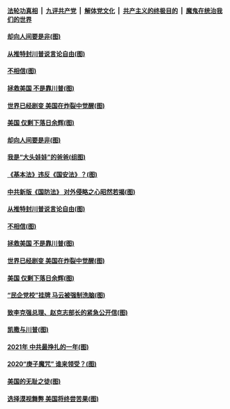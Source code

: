

####  [法轮功真相](../../../../basic/blob/master/README.md?t=01121431) &nbsp;|&nbsp; [九评共产党](../../../../9ping.md/blob/master/README.md?t=01121431) &nbsp;|&nbsp; [解体党文化](../../../../jtdwh.md/blob/master/README.md?t=01121431)  &nbsp;|&nbsp; [共产主义的终极目的](../../../../gczydzjmd.md/blob/master/README.md?t=01121431) &nbsp;|&nbsp; [魔鬼在统治我们的世界](../../../../mgztzwmdsj.md/blob/master/README.md?t=01121431) 

#### [却向人间要是非(图)](../pages/p4/958794.md?t=01121431) 

#### [从推特封川普说言论自由(图)](../pages/p4/958673.md?t=01121431) 

#### [不相信(图)](../pages/p4/958672.md?t=01121431) 

#### [拯救美国 不是靠川普(图)](../pages/p4/958693.md?t=01121431) 

#### [世界已经剧变 美国在炸裂中觉醒(图)](../pages/p4/958675.md?t=01121431) 

#### [美国 仅剩下落日余辉(图)](../pages/p4/958674.md?t=01121431) 


#### [却向人间要是非(图)](../pages/p4/958794.md?t=01121431) 

#### [我是“大头娃娃”的爸爸(组图)](../pages/p4/958788.md?t=01121431) 

#### [《基本法》违反《国安法》？(图)](../pages/p4/958787.md?t=01121431) 

#### [中共新版《国防法》 对外侵略之心昭然若揭(图)](../pages/p4/958786.md?t=01121431) 

#### [从推特封川普说言论自由(图)](../pages/p4/958673.md?t=01121431) 


#### [不相信(图)](../pages/p4/958672.md?t=01121431) 

#### [拯救美国 不是靠川普(图)](../pages/p4/958693.md?t=01121431) 

#### [世界已经剧变 美国在炸裂中觉醒(图)](../pages/p4/958675.md?t=01121431) 

#### [美国 仅剩下落日余辉(图)](../pages/p4/958674.md?t=01121431) 

#### [“民企党校”挂牌 马云被强制洗脑(图)](../pages/p4/958689.md?t=01121431) 

#### [致李克强总理、赵克志部长的紧急公开信(图)](../pages/p4/958669.md?t=01121431) 



#### [凯撒与川普(图)](../pages/p4/958605.md?t=01121431) 

#### [2021年 中共最挣扎的一年(图)](../pages/p4/958592.md?t=01121431) 

#### [2020“庚子魔咒” 谁来领受？(图)](../pages/p4/958597.md?t=01121431) 

#### [美国的无耻之徒(图)](../pages/p4/958606.md?t=01121431) 

#### [选择漠视舞弊 美国将终尝苦果(图)](../pages/p4/958598.md?t=01121431) 


